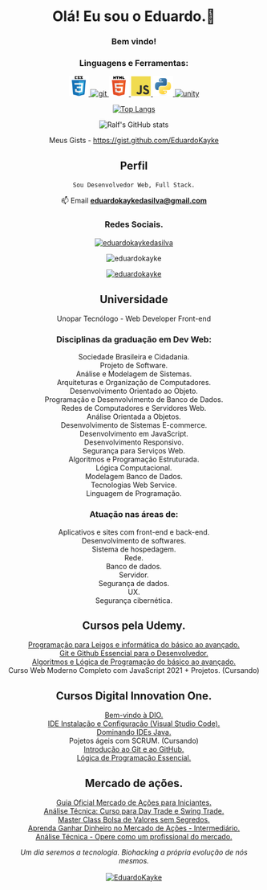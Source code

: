 <h1 align="center">Olá! Eu sou o Eduardo.👋</h1>

<h3 align="center">Bem vindo!</h3>

<h3 align="center">Linguagens e Ferramentas:</h3>
<p align="center">
<a href="https://www.w3schools.com/css/" target="_blank"> <img src="https://raw.githubusercontent.com/devicons/devicon/master/icons/css3/css3-original-wordmark.svg" alt="css3" width="40" height="40"/> <a href="https://git-scm.com/" target="_blank"> <img src="https://www.vectorlogo.zone/logos/git-scm/git-scm-icon.svg" alt="git" width="40" height="40"/> <a href="https://www.w3.org/html/" target="_blank"> <img src="https://raw.githubusercontent.com/devicons/devicon/master/icons/html5/html5-original-wordmark.svg" alt="html5" width="40" height="40"/> <a href="https://developer.mozilla.org/en-US/docs/Web/JavaScript" target="_blank"> <img src="https://raw.githubusercontent.com/devicons/devicon/master/icons/javascript/javascript-original.svg" alt="javascript" width="40" height="40"/> <a href="https://www.python.org" target="_blank"> <img src="https://raw.githubusercontent.com/devicons/devicon/master/icons/python/python-original.svg" alt="python" width="40" height="40"/> <a href="https://svelte.dev" target="_blank"> <img src="https://www.vectorlogo.zone/logos/unity3d/unity3d-icon.svg" alt="unity" width="40" height="40"/> 
<p/>

<div align="center">

[![Top Langs](https://github-readme-stats.vercel.app/api/top-langs/?username=EduardoKayke&layout=compact&theme=tokyonight)](https://github.com/EduardoKayke/github-readme-stats)
 
<div align="center">

![Ralf's GitHub stats](https://github-readme-stats.vercel.app/api?username=eduardokayke&show_icons=true&theme=tokyonight)

 Meus Gists - https://gist.github.com/EduardoKayke
 
## Perfil 
  
  <div align="center">

    Sou Desenvolvedor Web, Full Stack.
    
  📫 Email **eduardokaykedasilva@gmail.com**


<h3 align="center">Redes Sociais.</h3>
<p align="center">
<a href="https://linkedin.com/in/eduardokaykedasilva" target="blank"><img align="center" src="https://raw.githubusercontent.com/rahuldkjain/github-profile-readme-generator/master/src/images/icons/Social/linked-in-alt.svg" alt="eduardokaykedasilva" height="30" width="40" /></a>
</p>


<p align="center"> <img src="https://komarev.com/ghpvc/?username=eduardokayke&label=Profile%20views&color=0e75b6&style=flat" alt="eduardokayke" /> </p>

<p align="center"> <a href="https://github.com/ryo-ma/github-profile-trophy"><img src="https://github-profile-trophy.vercel.app/?username=eduardokayke" alt="eduardokayke" /></a> </p>

## Universidade
Unopar Tecnólogo - Web Developer Front-end
### Disciplinas da graduação em Dev Web:
Sociedade Brasileira e Cidadania.<br/>
Projeto de Software.<br/>
Análise e Modelagem de Sistemas.<br/>
Arquiteturas e Organização de Computadores.<br/>
Desenvolvimento Orientado ao Objeto.<br/>
Programação e Desenvolvimento de Banco de Dados.<br/>
Redes de Computadores e Servidores Web.<br/>
Análise Orientada a Objetos.<br/>
Desenvolvimento de Sistemas E-commerce.<br/>
Desenvolvimento em JavaScript.<br/>
Desenvolvimento Responsivo.<br/>
Segurança para Serviços Web.<br/>
Algoritmos e Programação Estruturada.<br/>
Lógica Computacional.<br/>
Modelagem Banco de Dados.<br/>
Tecnologias Web Service.<br/>
Linguagem de Programação.<br/>

### Atuação nas áreas de:

Aplicativos e sites com front-end e back-end.<br/>
Desenvolvimento de softwares.<br/>
Sistema de hospedagem.<br/>
Rede.<br/>
Banco de dados.<br/>
Servidor.<br/>
Segurança de dados.<br/>
UX.<br/>
Segurança cibernética.<br/>

## Cursos pela Udemy.

[Programação para Leigos e informática do básico ao avançado.](https://www.geekuniversity.com.br/certificado/CG-3148215F "Certificado")<br/>
[Git e Github Essencial para o Desenvolvedor.](https://www.geekuniversity.com.br/certificado/CG-9BF84626 "Certificado")<br/>
[Algoritmos e Lógica de Programação do básico ao avançado.](https://www.geekuniversity.com.br/certificado/CG-DEFA2BB4 "Certificado")<br/>
Curso Web Moderno Completo com JavaScript 2021 + Projetos. (Cursando)

## Cursos Digital Innovation One.

[Bem-vindo à DIO.](https://certificates.digitalinnovation.one/BB93D4E7 "Certificado")<br/>
[IDE Instalação e Configuração (Visual Studio Code).](https://certificates.digitalinnovation.one/1F1552CB "Certificado")<br/>
[Dominando IDEs Java.](https://certificates.digitalinnovation.one/BDBD08F9 "Certificado")<br/>
Pojetos ágeis com SCRUM. (Cursando)<br/> 
[Introdução ao Git e ao GitHub.](https://certificates.digitalinnovation.one/4576328D "Certificado")<br/>
[Lógica de Programação Essencial.](https://certificates.digitalinnovation.one/450FDA80 "Certificado")<br/>

## Mercado de ações.

[Guia Oficial Mercado de Ações para Iniciantes.](https://www.udemy.com/certificate/UC-1S2TY0XX/ "Certificado")<br/>
[Análise Técnica: Curso para Day Trade e Swing Trade.](https://www.udemy.com/certificate/UC-8V9FBRKZ/ "Certificado")<br/>
[Master Class Bolsa de Valores sem Segredos.](https://www.udemy.com/certificate/UC-3edd742a-9200-487d-8af7-5dd23d207848/ "Certificado")<br/>
[Aprenda Ganhar Dinheiro no Mercado de Ações - Intermediário.](https://www.udemy.com/certificate/UC-6eff9441-e1c0-4058-9eba-1e53890c0bb4/ "Certificado")<br/>
[Análise Técnica - Opere como um profissional do mercado.](https://www.udemy.com/certificate/UC-4888f344-a84c-4c76-8d3b-56911bd3946d/ "Certificado")<br/>

_Um dia seremos a tecnologia. Biohacking a própria evolução de nós mesmos._

<p><a href="https://www.buymeacoffee.com/EduardoKayke"> <img align="center" src="https://cdn.buymeacoffee.com/buttons/v2/default-yellow.png" height="50" width="210" alt="EduardoKayke" /></a></p><br><br>
